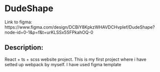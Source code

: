 <h1>DudeShape</h1>
<p>Link to figma: https://www.figma.com/design/DCBiY8KpkzWHAVDCHvpIef/DudeShape?node-id=0-1&p=f&t=urKLSSx5SFPkahOQ-0</p>
<h2>Description:</h2>
<p>React + ts + scss website project. This is my first project where i have setted up webpack by myself. I have used figma template</p>

